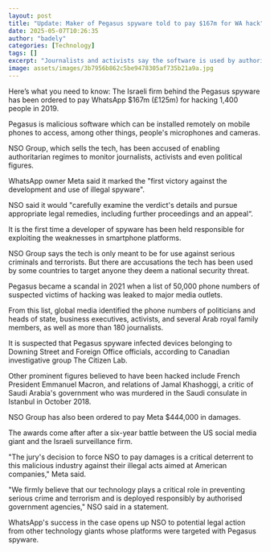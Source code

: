 ```yaml
---
layout: post
title: "Update: Maker of Pegasus spyware told to pay $167m for WA hack"
date: 2025-05-07T10:26:35
author: "badely"
categories: [Technology]
tags: []
excerpt: "Journalists and activists say the software is used by authoritarian regimes to spy on them."
image: assets/images/3b7956b862c5be9478305af735b21a9a.jpg
---
```


Here’s what you need to know: The Israeli firm behind the Pegasus spyware has been ordered to pay WhatsApp $167m (£125m) for hacking 1,400 people in 2019.

Pegasus is malicious software which can be installed remotely on mobile phones to access, among other things, people's microphones and cameras.

NSO Group, which sells the tech, has been accused of enabling authoritarian regimes to monitor journalists, activists and even political figures. 

WhatsApp owner Meta said it marked the "first victory against the development and use of illegal spyware".

NSO said it would "carefully examine the verdict's details and pursue appropriate legal remedies, including further proceedings and an appeal“.

It is the first time a developer of spyware has been held responsible for exploiting the weaknesses in smartphone platforms.

NSO Group says the tech is only meant to be for use against serious criminals and terrorists. But there are accusations the tech has been used by some countries to target anyone they deem a national security threat.

Pegasus became a scandal in 2021 when a list of 50,000 phone numbers of suspected victims of hacking was leaked to major media outlets.

From this list, global media identified the phone numbers of politicians and heads of state, business executives, activists, and several Arab royal family members, as well as more than 180 journalists.

It is suspected that Pegasus spyware infected devices belonging to Downing Street and Foreign Office officials, according to Canadian investigative group The Citizen Lab.

Other prominent figures believed to have been hacked include French President Emmanuel Macron, and relations of Jamal Khashoggi, a critic of Saudi Arabia's government who was murdered in the Saudi consulate in Istanbul in October 2018.

NSO Group has also been ordered to pay Meta $444,000 in damages.

The awards come after after a six-year battle between the US social media giant and the Israeli surveillance firm.

"The jury's decision to force NSO to pay damages is a critical deterrent to this malicious industry against their illegal acts aimed at American companies," Meta said.

"We firmly believe that our technology plays a critical role in preventing serious crime and terrorism and is deployed responsibly by authorised government agencies," NSO said in a statement.

WhatsApp's success in the case opens up NSO to potential legal action from other technology giants whose platforms were targeted with Pegasus spyware.

